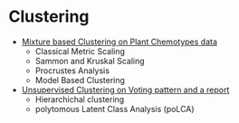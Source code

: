 # Clustering

- [Mixture based Clustering on Plant Chemotypes data](https://navankurverma.github.io/clustering/chemotypes.html)
    - Classical Metric Scaling
    - Sammon and Kruskal Scaling
    - Procrustes Analysis
    - Model Based Clustering
- [Unsupervised Clustering on Voting pattern and a report](https://navankurverma.github.io/clustering/votingpattern.html)
    - Hierarchichal clustering
    - polytomous Latent Class Analysis (poLCA)
